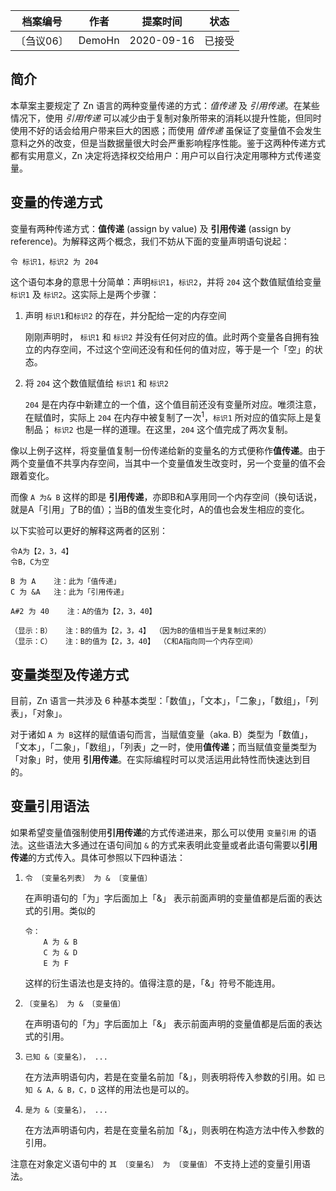 | 档案编号| 作者| 提案时间 | 状态 |
|:----:|:----:|:----:|:----:|
|〔刍议06〕| DemoHn | 2020-09-16 | 已接受 |

## 简介

本草案主要规定了 Zn 语言的两种变量传递的方式：_值传递_ 及 _引用传递_。在某些情况下，使用 _引用传递_ 可以减少由于复制对象所带来的消耗以提升性能，但同时使用不好的话会给用户带来巨大的困惑；而使用 _值传递_ 虽保证了变量值不会发生意料之外的改变，但是当数据量很大时会严重影响程序性能。鉴于这两种传递方式都有实用意义，Zn 决定将选择权交给用户：用户可以自行决定用哪种方式传递变量。

## 变量的传递方式

变量有两种传递方式：**值传递** (assign by value) 及 **引用传递** (assign by reference)。为解释这两个概念，我们不妨从下面的变量声明语句说起：

```
令 标识1，标识2 为 204
```

这个语句本身的意思十分简单：声明`标识1`，`标识2`，并将 `204` 这个数值赋值给变量 `标识1` 及 `标识2`。这实际上是两个步骤：

1. 声明 `标识1`和`标识2` 的存在，并分配给一定的内存空间

    刚刚声明时， `标识1` 和 `标识2` 并没有任何对应的值。此时两个变量各自拥有独立的内存空间，不过这个空间还没有和任何的值对应，等于是一个「空」的状态。

2. 将 `204` 这个数值赋值给 `标识1` 和 `标识2`

    `204` 是在内存中新建立的一个值，这个值目前还没有变量所对应。唯须注意，在赋值时，实际上 `204` 在内存中被复制了一次<sup>1</sup>，`标识1` 所对应的值实际上是复制品； `标识2` 也是一样的道理。在这里，`204` 这个值完成了两次复制。

像以上例子这样，将变量值复制一份传递给新的变量名的方式便称作**值传递**。由于两个变量值不共享内存空间，当其中一个变量值发生改变时，另一个变量的值不会跟着变化。

而像 `A 为& B` 这样的即是 **引用传递**，亦即B和A享用同一个内存空间（换句话说，就是A「引用」了B的值）；当B的值发生变化时，A的值也会发生相应的变化。

以下实验可以更好的解释这两者的区别：

```
令A为【2，3，4】
令B，C为空

B 为 A    注：此为「值传递」
C 为 &A   注：此为「引用传递」

A#2 为 40    注：A的值为【2，3，40】

（显示：B）   注：B的值为【2，3，4】 （因为B的值相当于是复制过来的）
（显示：C）   注：B的值为【2，3，40】 （C和A指向同一个内存空间）
```

## 变量类型及传递方式

目前，Zn 语言一共涉及 6 种基本类型：「数值」，「文本」，「二象」，「数组」，「列表」，「对象」。

对于诸如 `A 为 B`这样的赋值语句而言，当赋值变量（aka. B）类型为「数值」，「文本」，「二象」，「数组」，「列表」之一时，使用**值传递**；而当赋值变量类型为「对象」时，使用 **引用传递**。在实际编程时可以灵活运用此特性而快速达到目的。

## 变量引用语法

如果希望变量值强制使用**引用传递**的方式传递进来，那么可以使用 `变量引用` 的语法。这些语法大多通过在语句间加 `&` 的方式来表明此变量或者此语句需要以**引用传递**的方式传入。具体可参照以下四种语法：

1. `令 〔变量名列表〕 为 & 〔变量值〕`
    
    在声明语句的「为」字后面加上「&」 表示前面声明的变量值都是后面的表达式的引用。类似的 
    ```
    令： 
        A 为 & B
        C 为 & D
        E 为 F
    ```
    这样的衍生语法也是支持的。值得注意的是，「&」符号不能连用。

2. `〔变量名〕 为 & 〔变量值〕`

    在声明语句的「为」字后面加上「&」 表示前面声明的变量值都是后面的表达式的引用。

3. `已知 &〔变量名〕， ...`

    在方法声明语句内，若是在变量名前加「&」，则表明将传入参数的引用。如 `已知 & A，& B，C，D` 这样的用法也是可以的。

4. `是为 &〔变量名〕， ...`

    在方法声明语句内，若是在变量名前加「&」，则表明在构造方法中传入参数的引用。

注意在对象定义语句中的 `其 〔变量名〕 为 〔变量值〕` 不支持上述的变量引用语法。

